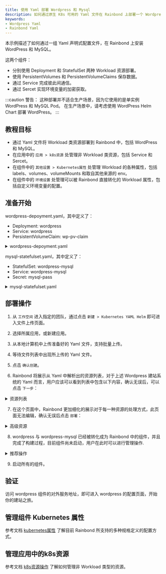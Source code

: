 ```yaml
---
title: 使用 Yaml 部署 Wordpress 和 Mysql
description: 如何通过原生 K8s 可用的 Yaml 文件在 Rainbond 上部署一个 Wordpress 示例。
keywords:
- Wordpress Yaml
- Rainbond Yaml
---
```


本示例描述了如何通过一组 Yaml 声明式配置文件，在 Rainbond 上安装 WordPress 和 MySQL。 

这两个组件：
- 分别使用 Deployment 和 StatefulSet 两种 Workload 资源部署。
- 使用 PersistentVolumes 和 PersistentVolumeClaims 保存数据。
- 通过 Service 完成彼此间通信。
- 通过 Sercet 实现环境变量的加密获取。

:::caution
警告：
这种部署并不适合生产场景，因为它使用的是单实例 WordPress 和 MySQL Pod。 在生产场景中，请考虑使用 WordPress Helm Chart 部署 WordPress。
:::

## 教程目标

- 通过 Yaml 文件将 Workload 类资源部署到 Rainbond 中，包括 WordPress 和 MySQL。
- 在应用中的 `应用 > k8s资源` 处管理非 Workload 类资源，包括 Service 和 Sercet。
- 在组件中的 `其他设置 > Kubernetes属性` 处管理 Workload 的各种属性，包括 labels、volumes、volumeMounts 和取自其他来源的 env。
- 在组件中的 `环境设置` 处管理可以被 Rainbond 直接转化的 Workload 属性，包括自定义环境变量的配置。

## 准备开始

wordpress-depoyment.yaml，其中定义了：
- Deployment: wordpress
- Service: wordpress
- PersistentVolumeClaim: wp-pv-claim

<details>
  <summary>wordpress-depoyment.yaml</summary>
  <div>

```yaml
apiVersion: v1
kind: Service
metadata:
  name: wordpress
  labels:
    app: wordpress
spec:
  ports:
    - port: 80
  selector:
    app: wordpress
    tier: frontend
  type: LoadBalancer
---
apiVersion: v1
kind: PersistentVolumeClaim
metadata:
  name: wp-pv-claim
  labels:
    app: wordpress
spec:
  accessModes:
    - ReadWriteOnce
  resources:
    requests:
      storage: 20Gi
---
apiVersion: apps/v1
kind: Deployment
metadata:
  name: wordpress
  labels:
    app: wordpress
spec:
  selector:
    matchLabels:
      app: wordpress
      tier: frontend
  strategy:
    type: Recreate
  template:
    metadata:
      labels:
        app: wordpress
        tier: frontend
    spec:
      containers:
      - image: wordpress:4.8-apache
        name: wordpress
        env:
        - name: WORDPRESS_DB_HOST
          value: wordpress-mysql
        - name: WORDPRESS_DB_PASSWORD
          valueFrom:
            secretKeyRef:
              name: mysql-pass
              key: password
        ports:
        - containerPort: 80
          name: wordpress
        volumeMounts:
        - name: wordpress-persistent-storage
          mountPath: /var/www/html
      volumes:
      - name: wordpress-persistent-storage
        persistentVolumeClaim:
          claimName: wp-pv-claim

```
</div>
</details>


mysql-statefulset.yaml，其中定义了：
- StatefulSet: wordpress-mysql
- Service: wordpress-mysql
- Secret: mysql-pass

<details>
  <summary>mysql-statefulset.yaml</summary>
  <div>

```yaml
apiVersion: v1
kind: Service
metadata:
  name: wordpress-mysql
  labels:
    app: wordpress
spec:
  ports:
    - port: 3306
  selector:
    app: wordpress
    tier: mysql
  clusterIP: None
---
apiVersion: apps/v1
kind: StatefulSet
metadata:
  name: wordpress-mysql
  labels:
    app: wordpress
spec:
  serviceName: wordpress-mysql
  selector:
    matchLabels:
      app: wordpress
      tier: mysql
  template:
    metadata:
      labels:
        app: wordpress
        tier: mysql
    spec:
      containers:
      - image: mysql:5.6
        name: mysql
        env:
        - name: MYSQL_ROOT_PASSWORD
          valueFrom:
            secretKeyRef:
              name: mysql-pass
              key: password
        ports:
        - containerPort: 3306
          name: mysql
        volumeMounts:
        - name: mysql-data
          mountPath: /var/lib/mysql
  volumeClaimTemplates:
  - metadata:
      name: mysql-data
    spec:
      accessModes: 
        - ReadWriteOnce
      resources:
        requests:
          storage: 20Gi
---
apiVersion: v1
kind: Secret
metadata:
  name: mysql-pass
type: Opaque
data:
  password: cGFzc3dvcmQ=
```
</div>
</details>

## 部署操作

1. 从 `工作空间` 进入指定的团队，通过点击 `新建 > Kubernetes YAML Helm` 即可进入文件上传页面。

2. 选择所属应用，或新建应用。

3. 从本地计算机中上传准备好的 Yaml 文件，支持批量上传。

4. 等待文件列表中出现所上传的 Yaml 文件。

5. 点击 `确认创建`。

6. Rainbond 将展示从 Yaml 中解析出的资源列表，对于上述 Wordpress 建站系统的 Yaml 而言，用户应该可以看到列表中包含以下内容，确认无误后，可以点击 `下一步`：

<details>
  <summary>资源列表</summary>
  <div>

- **Deployment**: wordpress
- **StatefulSet**: wordpress-mysql
- **Service**: wordpress-mysql wordpress
- **PVC**: wp-pv-claim
- **Secret**: mysql-pass
- **ServiceAccount**: wordpress-mysql wordpress

</div>
</details>

7. 在这个页面中，Rainbond 更加细化的展示对于每一种资源的处理方式，此页面无法编辑，确认无误后点击 `部署`：

<details>
  <summary>高级资源</summary>
  <div>

- **wordpress-mysql**: 作为 StatefulSet 类型的 Workload 转化为组件，识别到的规格定义转化为 Rainbond 可配置的图形化选项或特殊属性。
- **wordpress**: 作为 Deployment 类型的 Workload 转化为组件，识别到的规格定义转化为 Rainbond 可配置的图形化选项或特殊属性。
- **k8s 资源**: 收录管理 Service 、 Sercet 、PersistentVolumeClaim 资源。

</div>
</details>

8. wordpress 与 wordpress-mysql 已经被转化成为 Rainbond 中的组件，并且完成了构建过程，目前组件尚未启动，用户在此时可以进行管理操作.

<details>
  <summary>推荐操作</summary>
  <div>

- **存储转换**: 对于 Yaml 中定义的 PV、PVC 等资源，会在组件的 `其他设置 > Kubernetes属性` 中体现为 `volumeMounts volumes`，此处建议将一般性的数据持久化配置 `volumeMounts volumes` 定义为 Rainbond 组件的存储，删除 `volumeMounts volumes` 中的对应存储记录，并在 `存储 > 存储设置 > 添加存储` 中加入需要被持久化的路径即可。

- **开启对外服务**: Rainbond 提供了4/7层网关，可以方便的为组件提供对外服务入口，用户只需要在 `端口` 中为指定端口指定 `端口协议` 打开 `对外服务` 即可生成可供访问的 `Ip:Port` 或域名类型的访问地址。

</div>
</details>

9. 启动所有的组件。

## 验证

访问 wordpress 组件的对外服务地址，即可进入 wordpress 的配置页面，开始你的建站之旅。

## 管理组件 Kubernetes 属性

参考文档 [kubernetes属性](../import-manage/special-attribute) 了解目前 Rainbond 所支持的多种规格定义的配置方式。

## 管理应用中的k8s资源

参考文档 [k8s资源操作](../import-manage/non-workload) 了解如何管理非 Workload 类型的资源。
